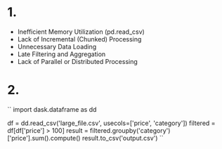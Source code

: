 # 1.
+ Inefficient Memory Utilization (pd.read_csv)
+ Lack of Incremental (Chunked) Processing
+ Unnecessary Data Loading
+ Late Filtering and Aggregation
+ Lack of Parallel or Distributed Processing

# 2.
``
import dask.dataframe as dd

df = dd.read_csv('large_file.csv', usecols=['price', 'category'])
filtered = df[df['price'] > 100]
result = filtered.groupby('category')['price'].sum().compute()
result.to_csv('output.csv')
``
